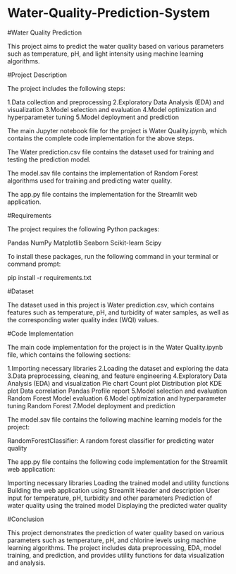 # Water-Quality-Prediction-System

#Water Quality Prediction

This project aims to predict the water quality based on various parameters such as temperature, pH, and light intensity using machine learning algorithms.

#Project Description

The project includes the following steps:

1.Data collection and preprocessing
2.Exploratory Data Analysis (EDA) and visualization
3.Model selection and evaluation
4.Model optimization and hyperparameter tuning
5.Model deployment and prediction

The main Jupyter notebook file for the project is Water Quality.ipynb, which contains the complete code implementation for the above steps.

The Water prediction.csv file contains the dataset used for training and testing the prediction model.

The model.sav file contains the implementation of Random Forest algorithms used for training and predicting water quality.

The app.py file contains the implementation for the Streamlit web application.

#Requirements

The project requires the following Python packages:

Pandas
NumPy
Matplotlib
Seaborn
Scikit-learn
Scipy

To install these packages, run the following command in your terminal or command prompt:

pip install -r requirements.txt

#Dataset

The dataset used in this project is Water prediction.csv, which contains features such as temperature, pH, and turbidity of water samples, as well as the corresponding water quality index (WQI) values.

#Code Implementation

The main code implementation for the project is in the Water Quality.ipynb file, which contains the following sections:

1.Importing necessary libraries
2.Loading the dataset and exploring the data
3.Data preprocessing, cleaning, and feature engineering
4.Exploratory Data Analysis (EDA) and visualization
   Pie chart
   Count plot
   Distribution plot
   KDE plot
   Data correlation
   Pandas Profile report
5.Model selection and evaluation
   Random Forest
   Model evaluation
6.Model optimization and hyperparameter tuning
   Random Forest
7.Model deployment and prediction

The model.sav file contains the following machine learning models for the project:

RandomForestClassifier: A random forest classifier for predicting water quality

The app.py file contains the following code implementation for the Streamlit web application:

Importing necessary libraries
Loading the trained model and utility functions
Building the web application using Streamlit
Header and description
User input for temperature, pH, turbidity and other parameters
Prediction of water quality using the trained model
Displaying the predicted water quality

#Conclusion

This project demonstrates the prediction of water quality based on various parameters such as temperature, pH, and chlorine levels using machine learning algorithms. The project includes data preprocessing, EDA, model training, and prediction, and provides utility functions for data visualization and analysis.
